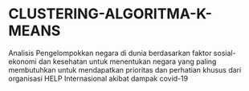 # CLUSTERING-ALGORITMA-K-MEANS
Analisis Pengelompokkan negara di dunia berdasarkan faktor sosial-ekonomi dan kesehatan untuk menentukan negara yang paling membutuhkan untuk mendapatkan prioritas dan perhatian khusus dari organisasi HELP Internasional akibat dampak covid-19
